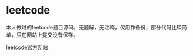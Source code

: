 # leetcode
本人做过的leetcode题目源码，无题解，无注释，仅用作备份，部分代码比较简单，只在网站上提交没有保存。

[leetcode官方网站](https://leetcode.com)
